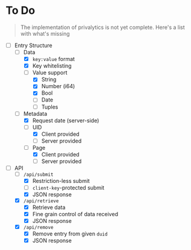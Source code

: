 # To Do

> The implementation of privalytics is not yet complete. Here's a list with what's missing

- [ ] Entry Structure
  - [ ] Data
    - [x] ``key:value`` format
    - [x] Key whitelisting
    - [ ] Value support
      - [x] String
      - [x] Number (i64)
      - [x] Bool
      - [ ] Date
      - [ ] Tuples
  - [ ] Metadata
    - [x] Request date (server-side)
    - [ ] UID
      - [x] Client provided
      - [ ] Server provided
    - [ ] Page
      - [x] Client provided
      - [ ] Server provided
- [ ] API
  - [ ] ``/api/submit``
    - [x] Restriction-less submit
    - [ ] ``client-key``-protected submit
    - [x] JSON response
  - [x] ``/api/retrieve``
    - [x] Retrieve data
    - [x] Fine grain control of data received
    - [x] JSON response
  - [x] ``/api/remove``
    - [x] Remove entry from given ``duid``
    - [x] JSON response
